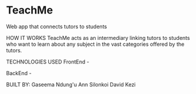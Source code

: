 # TeachMe
Web app that connects tutors to students

HOW IT WORKS
TeachMe acts as an intermediary linking tutors to students who want to learn about any subject in the vast categories offered by the tutors. 

TECHNOLOGIES USED
FrontEnd -  

BackEnd -

BUILT BY:
Gaseema Ndung'u
Ann Silonkoi
David Kezi
